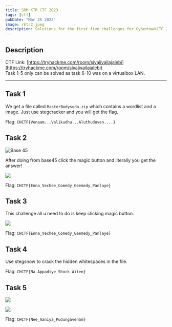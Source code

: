 ```yaml
---
title: SRM KTR CTF 2023
tags: [ctf]
pubDate: "Mar 25 2023"
image: /ktr2.jpeg
description: Solutions for the first five challenges for CyberHawkCTF 2023
---
```


## Description

CTF Link: [https://tryhackme.com/room/sivajivailajalebi](https://tryhackme.com/room/sivajivailajalebi)  
Task 1-5 only can be solved as task 6-10 was on a virtualbox LAN.

---

## Task 1

We get a file called `MasterBodysoda.zip` which contains a wordlist and a image. Just use stegcracker and you will get the flag.

Flag: `CHCTF{Venaam...Valikudhu...Aluthuduven....}`

## Task 2

![Base 45](/srm-ktr-ctf-2023-base45.png)

After doing from base45 click the magic button and literally you get the answer!

![](/srm-ktr-ctf-2023-task2.png)

Flag: `CHCTF{Enna_Vechee_Comedy_Geemedy_Panlaye}`

## Task 3

This challenge all u need to do is keep clicking magic button.

![](/srm-ktr-ctf-2023-magic.png)

Flag: `CHCTF{Enna_Vechee_Comedy_Geemedy_Panlaye}`

## Task 4

Use stegsnow to crack the hidden whitespaces in the file.

Flag: `CHCTF{Na_Appadiye_Shock_Aiten}`

## Task 5

![](/srm-ktr-ctf-2023-task5-1.png)

![](/srm-ktr-ctf-2023-task5-2.png)

Flag: `CHCTF{Nee_Aaniya_Pudungavenam}`
